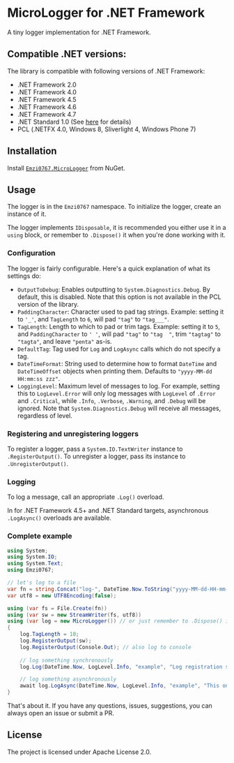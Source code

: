 ﻿# MicroLogger for .NET Framework

A tiny logger implementation for .NET Framework.

## Compatible .NET versions:

The library is compatible with following versions of .NET Framework:

* .NET Framework 2.0
* .NET Framework 4.0
* .NET Framework 4.5
* .NET Framework 4.6
* .NET Framework 4.7
* .NET Standard 1.0 (See [here](https://blogs.msdn.microsoft.com/dotnet/2016/09/26/introducing-net-standard/) for details)
* PCL (.NETFX 4.0, Windows 8, Sliverlight 4, Windows Phone 7)

## Installation

Install [`Emzi0767.MicroLogger`](https://www.nuget.org/packages/Emzi0767.MicroLogger) from NuGet.

## Usage

The logger is in the `Emzi0767` namespace. To initialize the logger, create an instance of it.

The logger implements `IDisposable`, it is recommended you either use it in a `using` block, or remember to `.Dispose()` it when you're done working with it.

### Configuration

The logger is fairly configurable. Here's a quick explanation of what its settings do:

* `OutputToDebug`: Enables outputting to `System.Diagnostics.Debug`. By default, this is disabled. Note that this option is not available in the PCL version of the library.
* `PaddingCharacter`: Character used to pad tag strings. Example: setting it to `'_'`, and `TagLength` to `6`, will pad `"tag"` to `"tag___"`.
* `TagLength`: Length to which to pad or trim tags. Example: setting it to `5`, and `PaddingCharacter` to `' '`, will pad `"tag"` to `"tag  "`, trim `"tagtag"` to `"tagta"`, and leave `"penta"` as-is.
* `DefaultTag`: Tag used for `Log` and `LogAsync` calls which do not specify a tag.
* `DateTimeFormat`: String used to determine how to format `DateTime` and `DateTimeOffset` objects when printing them. Defaults to `"yyyy-MM-dd HH:mm:ss zzz"`.
* `LoggingLevel`: Maximum level of messages to log. For example, setting this to `LogLevel.Error` will only log messages with `LogLevel` of `.Error` and `.Critical`, while `.Info`, `.Verbose`, `.Warning`, and `.Debug` will be ignored. Note that `System.Diagnostics.Debug` will receive all messages, regardless of level.

### Registering and unregistering loggers

To register a logger, pass a `System.IO.TextWriter` instance to `.RegisterOutput()`. To unregister a logger, pass its instance to `.UnregisterOutput()`.

### Logging

To log a message, call an appropriate `.Log()` overload.

In for .NET Framework 4.5+ and .NET Standard targets, asynchronous `.LogAsync()` overloads are available.

### Complete example

```cs
using System;
using System.IO;
using System.Text;
using Emzi0767;

// let's log to a file
var fn = string.Concat("log-", DateTime.Now.ToString("yyyy-MM-dd-HH-mm-ss"), ".log");
var utf8 = new UTF8Encoding(false);

using (var fs = File.Create(fn))
using (var sw = new StreamWriter(fs, utf8))
using (var log = new MicroLogger()) // or just remember to .Dispose() it
{
	log.TagLength = 10;
	log.RegisterOutput(sw);
	log.RegisterOutput(Console.Out); // also log to console
	
	// log something synchronously
	log.Log(DateTime.Now, LogLevel.Info, "example", "Log registration successful.");

	// log something asynchronously
	await log.LogAsync(DateTime.Now, LogLevel.Info, "example", "This one was async!");
}
```

That's about it. If you have any questions, issues, suggestions, you can always open an issue or submit a PR.

## License

The project is licensed under Apache License 2.0.